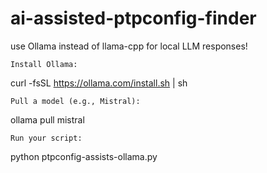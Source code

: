 # ai-assisted-ptpconfig-finder



use Ollama instead of llama-cpp for local LLM responses!


    Install Ollama:

curl -fsSL https://ollama.com/install.sh | sh

    Pull a model (e.g., Mistral):

ollama pull mistral

    Run your script:

python ptpconfig-assists-ollama.py
